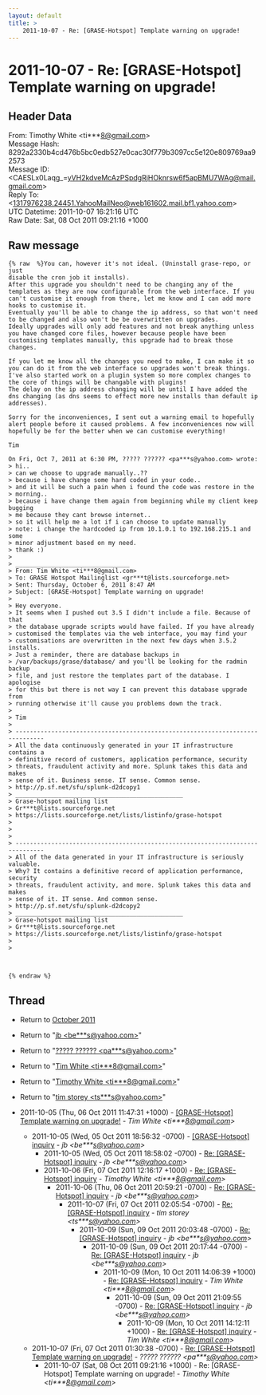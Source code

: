 ```yaml
---
layout: default
title: >
    2011-10-07 - Re: [GRASE-Hotspot] Template warning on upgrade!
---
```


# 2011-10-07 - Re: [GRASE-Hotspot] Template warning on upgrade!

## Header Data

From: Timothy White \<ti***8@gmail.com\><br>
Message Hash: 8292a2330b4cd476b5bc0edb527e0cac30f779b3097cc5e120e809769aa92573<br>
Message ID: \<CAESLx0Laqg_=yVH2kdveMcAzPSpdgRjHOknrsw6f5apBMU7WAg@mail.gmail.com\><br>
Reply To: \<1317976238.24451.YahooMailNeo@web161602.mail.bf1.yahoo.com\><br>
UTC Datetime: 2011-10-07 16:21:16 UTC<br>
Raw Date: Sat, 08 Oct 2011 09:21:16 +1000<br>

## Raw message

```
{% raw  %}You can, however it's not ideal. (Uninstall grase-repo, or just
disable the cron job it installs).
After this upgrade you shouldn't need to be changing any of the
templates as they are now configurable from the web interface. If you
can't customise it enough from there, let me know and I can add more
hooks to customise it.
Eventually you'll be able to change the ip address, so that won't need
to be changed and also won't be be overwritten on upgrades.
Ideally upgrades will only add features and not break anything unless
you have changed core files, however because people have been
customising templates manually, this upgrade had to break those
changes.

If you let me know all the changes you need to make, I can make it so
you can do it from the web interface so upgrades won't break things.
I've also started work on a plugin system so more complex changes to
the core of things will be changable with plugins!
The delay on the ip address changing will be until I have added the
dns changing (as dns seems to effect more new installs than default ip
addresses).

Sorry for the inconveniences, I sent out a warning email to hopefully
alert people before it caused problems. A few inconveniences now will
hopefully be for the better when we can customise everything!

Tim

On Fri, Oct 7, 2011 at 6:30 PM, ????? ?????? <pa***s@yahoo.com> wrote:
> hi..
> can we choose to upgrade manually..??
> because i have change some hard coded in your code..
> and it will be such a pain when i found the code was restore in the
> morning..
> because i have change them again from beginning while my client keep bugging
> me because they cant browse internet..
> so it will help me a lot if i can choose to update manually
> note: i change the hardcoded ip from 10.1.0.1 to 192.168.215.1 and some
> minor adjustment based on my need.
> thank :)
>
> ________________________________
> From: Tim White <ti***8@gmail.com>
> To: GRASE Hotspot Mailinglist <gr***t@lists.sourceforge.net>
> Sent: Thursday, October 6, 2011 8:47 AM
> Subject: [GRASE-Hotspot] Template warning on upgrade!
>
> Hey everyone.
> It seems when I pushed out 3.5 I didn't include a file. Because of that
> the database upgrade scripts would have failed. If you have already
> customised the templates via the web interface, you may find your
> customisations are overwritten in the next few days when 3.5.2 installs.
> Just a reminder, there are database backups in
> /var/backups/grase/database/ and you'll be looking for the radmin backup
> file, and just restore the templates part of the database. I apologise
> for this but there is not way I can prevent this database upgrade from
> running otherwise it'll cause you problems down the track.
>
> Tim
>
> ------------------------------------------------------------------------------
> All the data continuously generated in your IT infrastructure contains a
> definitive record of customers, application performance, security
> threats, fraudulent activity and more. Splunk takes this data and makes
> sense of it. Business sense. IT sense. Common sense.
> http://p.sf.net/sfu/splunk-d2dcopy1
> _______________________________________________
> Grase-hotspot mailing list
> Gr***t@lists.sourceforge.net
> https://lists.sourceforge.net/lists/listinfo/grase-hotspot
>
>
>
> ------------------------------------------------------------------------------
> All of the data generated in your IT infrastructure is seriously valuable.
> Why? It contains a definitive record of application performance, security
> threats, fraudulent activity, and more. Splunk takes this data and makes
> sense of it. IT sense. And common sense.
> http://p.sf.net/sfu/splunk-d2dcopy2
> _______________________________________________
> Grase-hotspot mailing list
> Gr***t@lists.sourceforge.net
> https://lists.sourceforge.net/lists/listinfo/grase-hotspot
>
>



{% endraw %}
```

## Thread

+ Return to [October 2011](/archive/2011/10)

+ Return to "[jb <be***s<span>@</span>yahoo.com>](/authors/be___s_at_yahoo_com)"
+ Return to "[????? ?????? <pa***s<span>@</span>yahoo.com>](/authors/pa___s_at_yahoo_com)"
+ Return to "[Tim White <ti***8<span>@</span>gmail.com>](/authors/ti___8_at_gmail_com)"
+ Return to "[Timothy White <ti***8<span>@</span>gmail.com>](/authors/ti___8_at_gmail_com)"
+ Return to "[tim storey <ts***s<span>@</span>yahoo.com>](/authors/ts___s_at_yahoo_com)"

+ 2011-10-05 (Thu, 06 Oct 2011 11:47:31 +1000) - [[GRASE-Hotspot] Template warning on upgrade!](/archive/2011/10/9eb9335582de7cb44c3be14621657f4168b6e6bacd1870288c39e67bbd3df85b) - _Tim White \<ti***8@gmail.com\>_
  + 2011-10-05 (Wed, 05 Oct 2011 18:56:32 -0700) - [[GRASE-Hotspot] inquiry](/archive/2011/10/caf023e257d61c5792aab775ab5954f22bd4c0d723babde92eab1fd14543f69f) - _jb \<be***s@yahoo.com\>_
    + 2011-10-05 (Wed, 05 Oct 2011 18:58:02 -0700) - [Re: [GRASE-Hotspot] inquiry](/archive/2011/10/3db4fb80b73a90ea49fe36002f31af133746954da0b1927f36aaf6ad793a69bd) - _jb \<be***s@yahoo.com\>_
    + 2011-10-06 (Fri, 07 Oct 2011 12:16:17 +1000) - [Re: [GRASE-Hotspot] inquiry](/archive/2011/10/379042207a6c91e7104134dde54bbe967791eceea83f7436b87ee6d5f7ba6c7c) - _Timothy White \<ti***8@gmail.com\>_
      + 2011-10-06 (Thu, 06 Oct 2011 20:59:21 -0700) - [Re: [GRASE-Hotspot] inquiry](/archive/2011/10/30ee75bf8c82ff476fea095796b920c0e180264b1f11928633cefe6d118c3c31) - _jb \<be***s@yahoo.com\>_
        + 2011-10-07 (Fri, 07 Oct 2011 02:05:54 -0700) - [Re: [GRASE-Hotspot] inquiry](/archive/2011/10/a1de3c9e76526bb82052aec79c1066a675f459e9a5ac13e4701f1ca66fb47814) - _tim storey \<ts***s@yahoo.com\>_
          + 2011-10-09 (Sun, 09 Oct 2011 20:03:48 -0700) - [Re: [GRASE-Hotspot] inquiry](/archive/2011/10/71ae709b7b5059442d9e0a6267ca5b7acfe885a961708fa50ae3dcaf8184ee56) - _jb \<be***s@yahoo.com\>_
            + 2011-10-09 (Sun, 09 Oct 2011 20:17:44 -0700) - [Re: [GRASE-Hotspot] inquiry](/archive/2011/10/88b79dd25bbf36ad7923c525e225cbb29ca10293546264c7d86edd354b0a1791) - _jb \<be***s@yahoo.com\>_
              + 2011-10-09 (Mon, 10 Oct 2011 14:06:39 +1000) - [Re: [GRASE-Hotspot] inquiry](/archive/2011/10/b90f307c1ef63e1edcd0ede6db44de9d08e972722383a825c12c1b1765ded97d) - _Tim White \<ti***8@gmail.com\>_
                + 2011-10-09 (Sun, 09 Oct 2011 21:09:55 -0700) - [Re: [GRASE-Hotspot] inquiry](/archive/2011/10/5b95b15a64d285d197156e6a21b7b2183993c6645dcfe994c7e44a1ccdc44cbc) - _jb \<be***s@yahoo.com\>_
                  + 2011-10-09 (Mon, 10 Oct 2011 14:12:11 +1000) - [Re: [GRASE-Hotspot] inquiry](/archive/2011/10/2959bb0e0ee00ef3f561090b83f579c08fc88ec2bc30a5624d05bdbba6661be5) - _Tim White \<ti***8@gmail.com\>_
  + 2011-10-07 (Fri, 07 Oct 2011 01:30:38 -0700) - [Re: [GRASE-Hotspot] Template warning on upgrade!](/archive/2011/10/428e5044f91e9e4d84db6868c9a8821e9c805fdc252ed66cdfff0b5747b4dd24) - _????? ?????? \<pa***s@yahoo.com\>_
    + 2011-10-07 (Sat, 08 Oct 2011 09:21:16 +1000) - Re: [GRASE-Hotspot] Template warning on upgrade! - _Timothy White \<ti***8@gmail.com\>_

